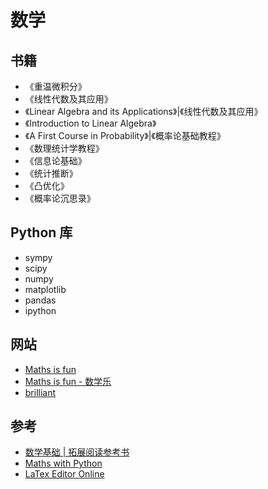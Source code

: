 # 数学

## 书籍

* 《重温微积分》
* 《线性代数及其应用》
* 《Linear Algebra and its Applications》|《线性代数及其应用》
* 《Introduction to Linear Algebra》
* 《A First Course in Probability》|《概率论基础教程》
* 《数理统计学教程》
* 《信息论基础》
* 《统计推断》
* 《凸优化》
* 《概率论沉思录》

## Python 库

* sympy
* scipy
* numpy
* matplotlib
* pandas
* ipython

## 网站

* [Maths is fun](https://www.mathsisfun.com/)
* [Maths is fun - 数学乐](https://www.shuxuele.com/)
* [brilliant](https://brilliant.org/)

## 参考

* [数学基础 | 拓展阅读参考书](https://time.geekbang.org/column/article/1807)
* [Maths with Python](https://github.com/IanHawke/maths-with-python)
* [LaTex Editor Online](https://www.codecogs.com/latex/eqneditor.php)
